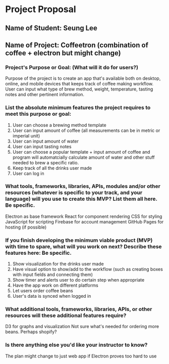 # Project Proposal

## Name of Student: Seung Lee

## Name of Project: Coffeetron (combination of coffee + electron but might change)

### Project's Purpose or Goal: (What will it do for users?)

  Purpose of the project is to create an app that's available both on desktop, online, and mobile devices that keeps track of coffee making workflow. User can input what type of brew method, weight, temperature, tasting notes and other pertinent information.


### List the absolute minimum features the project requires to meet this purpose or goal:

  1. User can choose a brewing method template
  2. User can input amount of coffee
    (all measurements can be in metric or imperial unit)
  3. User can input amount of water
  4. User can input tasting notes
  5. User can choose a popular template + input amount of coffee and program will automatcially calculate amount of water and other stuff needed to brew a specific ratio.
  6. Keep track of all the drinks user made
  7. User can log in

### What tools, frameworks, libraries, APIs, modules and/or other resources (whatever is specific to your track, and your language) will you use to create this MVP? List them all here. Be specific.

  Electron as base framework
  React for component rendering
  CSS for styling
  JavaScript for scripting
  Firebase for account management
  GitHub Pages for hosting (if possible)

### If you finish developing the minimum viable product (MVP) with time to spare, what will you work on next? Describe these features here: Be specific.

  1. Show visualization for the drinks user made
  2. Have visual option to show/add to the workflow
    (such as creating boxes with input fields and connecting them)
  3. Show timer and alerts user to do certain step when appropriate
  4. Have the app work on different platforms
  5. Let users order coffee beans
  6. User's data is synced when logged in

### What additional tools, frameworks, libraries, APIs, or other resources will these additional features require?

  D3 for graphs and visualization
  Not sure what's needed for ordering more beans. Perhaps shopify?

### Is there anything else you'd like your instructor to know?

  The plan might change to just web app if Electron proves too hard to use


